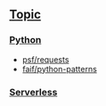 ## [Topic](https://github.com/topics)
### [Python](https://github.com/adam-p/markdown-here/wiki/Markdown-Cheatsheet)
  - [psf/requests](https://github.com/psf/requests)
  - [faif/python-patterns](https://github.com/faif/python-patterns)
  
### [Serverless](https://github.com/topics/serverless)
